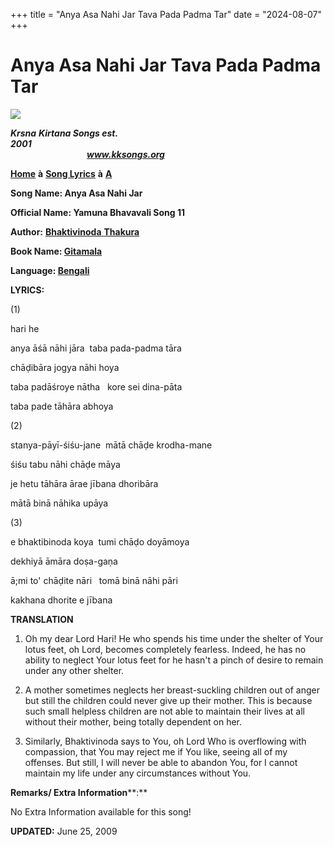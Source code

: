 +++
title = "Anya Asa Nahi Jar Tava Pada Padma Tar"
date = "2024-08-07"
+++

# Anya Asa Nahi Jar Tava Pada Padma Tar
[**![](http://kksongs.org/image_files/image002.jpg)**](http://kksongs.org/)

**_Krsna_** **_Kirtana Songs est. 2001_**                                                                                                                                                      **_www.kksongs.org_**

**[Home](http://kksongs.org/)** **à** **[Song Lyrics](http://kksongs.org/lyrics.html)** **à** **[A](http://kksongs.org/songs/song_a.html)**

**Song Name: Anya Asa Nahi Jar**

**Official Name: Yamuna Bhavavali Song 11**

**Author:** [**Bhaktivinoda** **Thakura**](http://kksongs.org/authors/list/bhaktivinoda.html)

**Book Name: [Gitamala](http://kksongs.org/authors/gitamala.html)**

**Language: [Bengali](http://kksongs.org/language/list/bengali.html)**

**LYRICS:**

(1)

hari he

anya āśā nāhi jāra  taba pada-padma tāra

chāḍibāra jogya nāhi hoya

taba padāśroye nātha   kore sei dina-pāta

taba pade tāhāra abhoya

(2)

stanya-pāyī-śiśu-jane  mātā chāḍe krodha\-mane

śiśu tabu nāhi chāḍe māya

je hetu tāhāra ārae jībana dhoribāra

mātā binā nāhika upāya

(3)

e bhaktibinoda koya  tumi chāḍo doyāmoya

dekhiyā āmāra doṣa-gaṇa

ā;mi to' chāḍite nāri   tomā binā nāhi pāri

kakhana dhorite e jībana

**TRANSLATION**

1) Oh my dear Lord Hari! He who spends his time under the shelter of Your lotus feet, oh Lord, becomes completely fearless. Indeed, he has no ability to neglect Your lotus feet for he hasn't a pinch of desire to remain under any other shelter.

2) A mother sometimes neglects her breast-suckling children out of anger but still the children could never give up their mother. This is because such small helpless children are not able to maintain their lives at all without their mother, being totally dependent on her.

3) Similarly, Bhaktivinoda says to You, oh Lord Who is overflowing with compassion, that You may reject me if You like, seeing all of my offenses. But still, I will never be able to abandon You, for I cannot maintain my life under any circumstances without You.

**Remarks/ Extra Information****:**

No Extra Information available for this song!

**UPDATED:** June 25, 2009